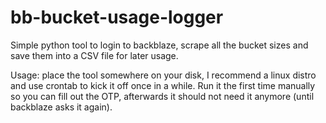 # bb-bucket-usage-logger
Simple python tool to login to backblaze, scrape all the bucket sizes and save them into a CSV file for later usage.

Usage:
place the tool somewhere on your disk, I recommend a linux distro and use crontab to kick it off once in a while.
Run it the first time manually so you can fill out the OTP, afterwards it should not need it anymore (until backblaze asks it again).
